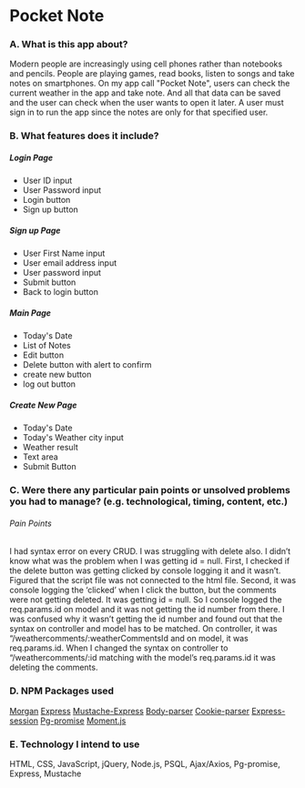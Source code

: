# Pocket Note

### A. What is this app about? 

Modern people are increasingly using cell phones rather than notebooks and pencils. People are playing games, read books, listen to songs and take notes on smartphones. On my app call "Pocket Note",  users can check the current weather in the app and take note. And all that data can be saved and the user can check when the user wants to open it later.
A user must sign in to run the app since the notes are only for that specified user. 


### B. What features does it include? 

##### Login Page 
- User ID input
- User Password input
- Login button
- Sign up button

##### Sign up Page 
- User First Name input
- User email address input
- User password input
- Submit button
- Back to login button 

##### Main Page 
- Today's Date
- List of Notes
- Edit button 
- Delete button with alert to confirm 
- create new button
- log out button

##### Create New Page 
- Today's Date 
- Today's Weather city input
- Weather result 
- Text area
- Submit Button


### C. Were there any particular pain points or unsolved problems you had to manage? (e.g. technological, timing, content, etc.)

###### Pain Points 

I had syntax error on every CRUD. 
I was struggling with delete also. I didn’t know what was the problem when I was getting id = null. 
First, I checked if the delete button was getting clicked by console logging it and it wasn’t. Figured that the script file was not connected to the html file. 
Second, it was console logging the ‘clicked’ when I click the button, but the comments were not getting deleted. It was getting id = null. 
So I console logged the req.params.id on model and it was not getting the id number from there. 
I was confused why it wasn’t getting the id number and found out that the syntax on controller and model has to be matched. 
On controller, it was “/weathercomments/:weatherCommentsId and on model, it was req.params.id. 
When I changed the syntax on controller to “/weathercomments/:id matching with the model’s req.params.id it was deleting the comments. 


### D. NPM Packages used
[Morgan](https://www.npmjs.com/package/morgan)
[Express](https://www.npmjs.com/package/express)
[Mustache-Express](https://www.npmjs.com/package/mustache-express)
[Body-parser](https://www.npmjs.com/package/body-parser)
[Cookie-parser](https://www.npmjs.com/package/cookie-parser)
[Express-session](https://www.npmjs.com/package/express-session)
[Pg-promise](https://www.npmjs.com/package/pg-promise)
[Moment.js](https://www.npmjs.com/package/moment)


### E. Technology I intend to use 
HTML, CSS, JavaScript, jQuery, Node.js, PSQL, Ajax/Axios, Pg-promise, Express, Mustache 
